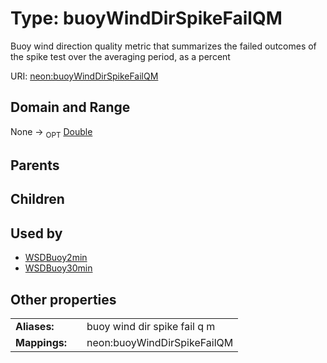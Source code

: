 
# Type: buoyWindDirSpikeFailQM


Buoy wind direction quality metric that summarizes the failed outcomes of the spike test over the averaging period, as a percent

URI: [neon:buoyWindDirSpikeFailQM](https://data.neonscience.org/buoyWindDirSpikeFailQM)


## Domain and Range

None ->  <sub>OPT</sub> [Double](types/Double.md)

## Parents


## Children


## Used by

 * [WSDBuoy2min](WSDBuoy2min.md)
 * [WSDBuoy30min](WSDBuoy30min.md)

## Other properties

|  |  |  |
| --- | --- | --- |
| **Aliases:** | | buoy wind dir spike fail q m |
| **Mappings:** | | neon:buoyWindDirSpikeFailQM |

